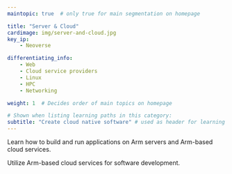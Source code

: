 ```yaml
---
maintopic: true  # only true for main segmentation on homepage

title: "Server & Cloud"
cardimage: img/server-and-cloud.jpg
key_ip: 
    - Neoverse

differentiating_info: 
    - Web
    - Cloud service providers
    - Linux
    - HPC
    - Networking

weight: 1  # Decides order of main topics on homepage

# Shown when listing learning paths in this category:
subtitle: "Create cloud native software" # used as header for learning path to avoid duplicaiton
---
```

Learn how to build and run applications on Arm servers and Arm-based cloud services.

Utilize Arm-based cloud services for software development.

